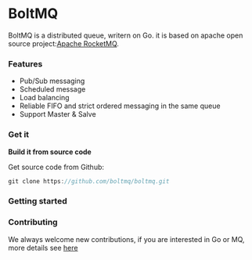 # BoltMQ
BoltMQ is a distributed queue, writern on Go. it is based on apache open source project:[Apache RocketMQ](https://github.com/apache/rocketmq).

### Features

* Pub/Sub messaging
* Scheduled message
* Load balancing
* Reliable FIFO and strict ordered messaging in the same queue
* Support Master & Salve


### Get it

**Build it from source code**

Get source code from Github:
```Go
git clone https://github.com/boltmq/boltmq.git
```


### Getting started


### Contributing
We always welcome new contributions, if you are interested in Go or MQ, more details see [here](https://github.com/blog/1360-introducing-contributions)

